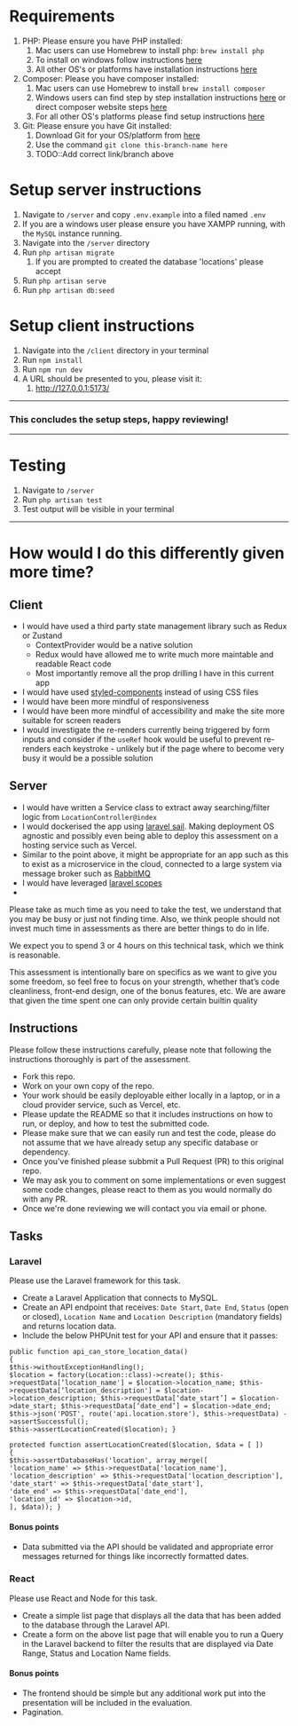 # Requirements
1. PHP: Please ensure you have PHP installed:
    1. Mac users can use Homebrew to install php: `brew install php`
    2. To install on windows follow instructions [here](https://www.php.net/manual/en/install.windows.php) 
    3. All other OS's or platforms have installation instructions [here](https://www.php.net/manual/en/install.php) 
2. Composer: Please you have composer installed:
    1. Mac users can use Homebrew to install `brew install composer`
    2. Windows users can find step by step installation instructions [here](https://www.geeksforgeeks.org/how-to-install-php-composer-on-windows/) or direct composer website steps [here](https://getcomposer.org/doc/00-intro.md#installation-windows)
    3. For all other OS's platforms please find setup instructions [here](https://getcomposer.org/doc/00-intro.md) 
3. Git: Please ensure you have Git installed:
    1. Download Git for your OS/platform from [here](https://git-scm.com/downloads)
    2. Use the command `git clone this-branch-name here`
    3. TODO::Add correct link/branch above

# Setup server instructions
1. Navigate to `/server` and copy `.env.example` into a filed named `.env`
2. If you are a windows user please ensure you have XAMPP running, with the `MySQL` instance running.
3. Navigate into the `/server` directory
4. Run `php artisan migrate`
    1. If you are prompted to created the database 'locations' please accept
5. Run `php artisan serve`
6. Run `php artisan db:seed`

# Setup client instructions
1. Navigate into the `/client` directory in your terminal
2. Run `npm install`
3. Run `npm run dev`
4. A URL should be presented to you, please visit it:
    1. http://127.0.0.1:5173/

---

### This concludes the setup steps, happy reviewing!

---

# Testing 
1. Navigate to `/server`
2. Run `php artisan test`
3. Test output will be visible in your terminal

---

# How would I do this differently given more time?

## Client
- I would have used a third party state management library such as Redux or Zustand
  - ContextProvider would be a native solution
  - Redux would have allowed me to write much more maintable and readable React code
  - Most importantly remove all the prop drilling I have in this current app
- I would have used [styled-components](https://styled-components.com/) instead of using CSS files
- I would have been more mindful of responsiveness
- I would have been more mindful of accessibility and make the site more suitable for screen readers
- I would investigate the re-renders currently being triggered by form inputs and consider if the `useRef` hook would be useful to prevent re-renders each keystroke - unlikely but if the page where to become very busy it would be a possible solution

## Server
- I would have written a Service class to extract away searching/filter logic from `LocationController@index`
- I would dockerised the app using [laravel sail](https://laravel.com/docs/10.x/sail). Making deployment OS agnostic and possibly even being able to deploy this assessment on a hosting service such as Vercel.
- Similar to the point above, it might be appropriate for an app such as this to exist as a microservice in the cloud, connected to a large system via message broker such as [RabbitMQ](https://www.rabbitmq.com/)
- I would have leveraged [laravel scopes](https://laravel.com/docs/10.x/eloquent#local-scopes)
- 

Please take as much time as you need to take the test, we understand that you may be busy or just not finding time. Also, we think people should not invest much time in assessments as there are better things to do in life.

We expect you to spend 3 or 4 hours on this technical task, which we think is reasonable.

This assessment is intentionally bare on specifics as we want to give you some freedom, so feel free to focus on your strength, whether that’s code cleanliness, front-end design, one of the bonus features, etc. We are aware that given the time spent one can only provide certain builtin quality

## Instructions

Please follow these instructions carefully, please note that following the instructions thoroughly is part of the assessment.

- Fork this repo.
- Work on your own copy of the repo.
- Your work should be easily deployable either locally in a laptop, or in a cloud provider service, such as Vercel, etc.
- Please update the README so that it includes instructions on how to run, or deploy, and how to test the submitted code.
- Please make sure that we can easily run and test the code, please do not assume that we have already setup any specific database or dependency.
- Once you've finished please subbmit a Pull Request (PR) to this original repo.
- We may ask you to comment on some implementations or even suggest some code changes, please react to them as you would normally do with any PR.
- Once we're done reviewing we will contact you via email or phone.

## Tasks

### Laravel

Please use the Laravel framework for this task.

- Create a Laravel Application that connects to MySQL.
- Create an API endpoint that receives: `Date Start`, `Date End`, `Status` (open or closed), `Location Name` and `Location Description` (mandatory fields) and returns location data.
- Include the below PHPUnit test for your API and ensure that it passes:
```
public function api_can_store_location_data()
{
$this->withoutExceptionHandling();
$location = factory(Location::class)->create(); $this->requestData[‘location_name'] = $location->location_name; $this->requestData[‘location_description'] = $location->location_description; $this->requestData[‘date_start’] = $location->date_start; $this->requestData[‘date_end’] = $location->date_end;
$this->json('POST', route('api.location.store'), $this->requestData) ->assertSuccessful();
$this->assertLocationCreated($location); }
```
```
protected function assertLocationCreated($location, $data = [ ])
{
$this->assertDatabaseHas('location', array_merge([
'location_name' => $this->requestData['location_name'], 'location_description' => $this->requestData['location_description'], 'date_start' => $this->requestData['date_start'],
'date_end' => $this->requestData['date_end'],
'location_id' => $location->id,
], $data)); }
```

#### Bonus points

- Data submitted via the API should be validated and appropriate error messages returned for things like incorrectly formatted dates.

### React

Please use React and Node for this task.

- Create a simple list page that displays all the data that has been added to the database through the Laravel API.
- Create a form on the above list page that will enable you to run a Query in the Laravel backend to filter the results that are displayed via Date Range, Status and Location Name fields.

#### Bonus points

- The frontend should be simple but any additional work put into the presentation will be included in the evaluation.
- Pagination.
